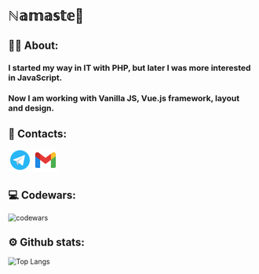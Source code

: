 # ℕ𝕒𝕞𝕒𝕤𝕥𝕖🙏
## :man_technologist: About:
### I started my way in IT with PHP, but later I was more interested in JavaScript. 
### Now I am working with Vanilla JS, Vue.js framework, layout and design.

## 🤝 Contacts:

<div>
  <a href="https://t.me/fak1rr"><img src="icons/telegram.svg" title="telegram" alt="telegram" width="48" height="48"></a>
  <a href="mailto:fakir.rzx@gmail.com"><img src="icons/gmail.svg" title="gmail" alt="gmail" width="48" height="48"></a>
</div>

## 💻 Codewars:

![codewars](https://www.codewars.com/users/fak1rr/badges/large)

## ⚙️ Github stats:

![Top Langs](https://github-readme-stats.vercel.app/api/top-langs/?username=fak1r&layout=donut&theme=vision-friendly-dark)
